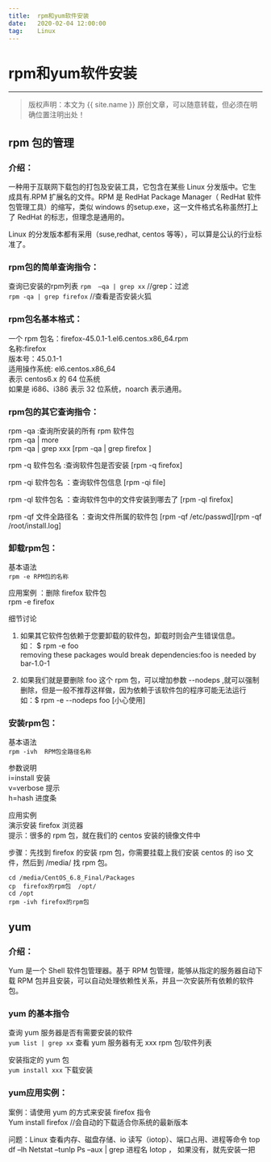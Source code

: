```yaml
---
title:  rpm和yum软件安装
date:   2020-02-04 12:00:00
tag:    Linux
---
```


# rpm和yum软件安装 

***
> 版权声明：本文为 {{ site.name }} 原创文章，可以随意转载，但必须在明确位置注明出处！

<head><link rel="stylesheet" href="../css/rouge.css"></head>

## rpm 包的管理
### 介绍：
一种用于互联网下载包的打包及安装工具，它包含在某些 Linux 分发版中。它生成具有.RPM 扩展名的文件。RPM 是 RedHat Package Manager（ RedHat 软件包管理工具）的缩写，类似 windows 的setup.exe，这一文件格式名称虽然打上了 RedHat 的标志，但理念是通用的。   

Linux 的分发版本都有采用（suse,redhat, centos 等等），可以算是公认的行业标准了。    

### rpm包的简单查询指令：

查询已安装的rpm列表  `rpm  –qa | grep xx`  //grep：过滤      
`rpm -qa | grep firefox` //查看是否安装火狐    

### rpm包名基本格式：
一个 rpm 包名：firefox-45.0.1-1.el6.centos.x86_64.rpm    
名称:firefox   
版本号：45.0.1-1     
适用操作系统: el6.centos.x86_64     
表示 centos6.x 的 64 位系统    
如果是 i686、i386 表示 32 位系统，noarch 表示通用。    

### rpm包的其它查询指令：
rpm -qa :查询所安装的所有 rpm 软件包      
rpm -qa | more       
rpm -qa | grep xxx    [rpm -qa | grep firefox ]   

rpm -q 软件包名  :查询软件包是否安装 [rpm -q firefox]      

rpm -qi 软件包名 ：查询软件包信息   [rpm -qi file]    

rpm -ql 软件包名  ：查询软件包中的文件安装到哪去了  [rpm -ql firefox]   

rpm -qf 文件全路径名  ：查询文件所属的软件包  [rpm -qf /etc/passwd][rpm -qf /root/install.log]     

### 卸载rpm包：
基本语法   
`rpm -e RPM包的名称`    

应用案例 ：删除 firefox  软件包      
rpm -e firefox        

细节讨论    
1) 如果其它软件包依赖于您要卸载的软件包，卸载时则会产生错误信息。    
如：  $ rpm -e  foo    
removing these packages would break dependencies:foo is needed by bar-1.0-1    

 2) 如果我们就是要删除 foo 这个 rpm 包，可以增加参数 --nodeps ,就可以强制删除，但是一般不推荐这样做，因为依赖于该软件包的程序可能无法运行   
如：$ rpm -e --nodeps foo 	 [小心使用]     

### 安装rpm包：
基本语法    
`rpm -ivh  RPM包全路径名称`     

参数说明   
i=install 安装    
v=verbose 提示    
h=hash  进度条   

应用实例   
演示安装 firefox 浏览器    
提示：很多的 rpm 包，就在我们的 centos 安装的镜像文件中     

步骤：先找到 firefox 的安装 rpm 包，你需要挂载上我们安装 centos 的 iso 文件，然后到 /media/ 找 rpm 包。
```
cd /media/CentOS_6.8_Final/Packages    
cp  firefox的rpm包  /opt/
cd /opt
rpm -ivh firefox的rpm包
```

## yum
### 介绍：
Yum 是一个 Shell 软件包管理器。基于 RPM 包管理，能够从指定的服务器自动下载 RPM 包并且安装，可以自动处理依赖性关系，并且一次安装所有依赖的软件包。      

### yum 的基本指令
查询 yum 服务器是否有需要安装的软件   
`yum list | grep xx`  查看 yum 服务器有无 xxx rpm 包/软件列表             

安装指定的 yum 包    
`yum install xxx`  下载安装      

### yum应用实例：
案例：请使用 yum 的方式来安装 firefox 指令   
Yum install firefox  //会自动的下载适合你系统的最新版本    


问题：Linux 查看内存、磁盘存储、io 读写（iotop）、端口占用、进程等命令
top 
df –lh
Netstat –tunlp 
Ps –aux | grep 进程名
Iotop ， 如果没有，就先安装一把
